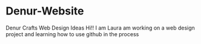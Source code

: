 # Denur-Website
Denur Crafts Web Design Ideas
Hi!! I am Laura am working on a web design project and learning how to use github in the process
